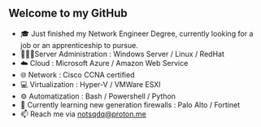 ## Welcome to my GitHub 

- 🎓 Just finished my Network Engineer Degree, currently looking for a job or an apprenticeship to pursue.
- 👩🏻‍💻Server Administration : Windows Server / Linux / RedHat
- ☁️ Cloud : Microsoft Azure / Amazon Web Service
- 🌐 Network : Cisco CCNA certified
- 💻 Virtualization : Hyper-V / VMWare ESXI
- ⚙️ Automatization : Bash / Powershell / Python
- 💪 Currently learning new generation firewalls : Palo Alto / Fortinet
- 📫 Reach me via notsqdq@proton.me
